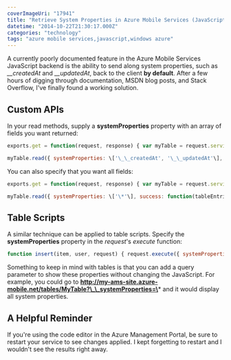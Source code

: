 ```yaml
---
coverImageUri: "17941"
title: "Retrieve System Properties in Azure Mobile Services (JavaScript Backend)"
datetime: "2014-10-22T21:30:17.000Z"
categories: "technology"
tags: "azure mobile services,javascript,windows azure"
---
```


A currently poorly documented feature in the Azure Mobile Services JavaScript backend is the ability to send along system properties, such as _\_\_createdAt_ and _\_\_updatedAt_, back to the client **by default**. After a few hours of digging through documentation, MSDN blog posts, and Stack Overflow, I've finally found a working solution.

## Custom APIs

In your read methods, supply a **systemProperties** property with an array of fields you want returned:

``` javascript
exports.get = function(request, response) { var myTable = request.service.tables.getTable('MyTable');

myTable.read({ systemProperties: \['\_\_createdAt', '\_\_updatedAt'\], success: function(tableEntries) { // So on and so forth } } }
```

You can also specify that you want all fields:

``` javascript
exports.get = function(request, response) { var myTable = request.service.tables.getTable('MyTable');

myTable.read({ systemProperties: \['\*'\], success: function(tableEntries) { // So on and so forth } } }
```

## Table Scripts

A similar technique can be applied to table scripts. Specify the **systemProperties** property in the _request_'s _execute_ function:

``` javascript
function insert(item, user, request) { request.execute({ systemProperties: \['\_\_createdAt', '\_\_updatedAt'\] }); }
```

Something to keep in mind with tables is that you can add a query parameter to show these properties without changing the JavaScript. For example, you could go to **http://my-ams-site.azure-mobile.net/tables/MyTable?\_\_systemProperties=\*** and it would display all system properties.

## A Helpful Reminder

If you're using the code editor in the Azure Management Portal, be sure to restart your service to see changes applied. I kept forgetting to restart and I wouldn't see the results right away.
